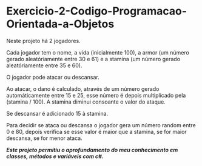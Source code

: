 # Exercicio-2-Codigo-Programacao-Orientada-a-Objetos

Neste projeto há 2 jogadores.

Cada jogador tem o nome, a vida (inicialmente 100), a armor (um número gerado aleatóriamente entre 30 e 61) e a stamina (um número gerado aleatóriamente entre 35 e 60).

O jogador pode atacar ou descansar.

Ao atacar, o dano é calculado, através de um número gerado automáticamente entre 15 e 25, esse número é depois multiplicado pela (stamina / 100).
A stamina diminui consoante o valor do ataque.

Se descansar é adicionado 15 à stamina.

Para decidir se ataca ou descansa o jogador gera um número random entre 0 e 80, depois verifica se esse valor é maior que a stamina, se for maior descansa, se for menor ataca.


***Este projeto permitiu o aprofundamento do meu conhecimento em classes, métodos e variáveis com c#.***



